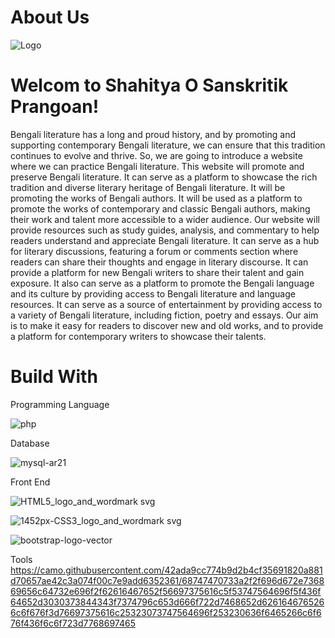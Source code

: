 # About Us
![Logo](https://github.com/jubery-jahan/Bengali-literary-website/assets/76787670/67ce5557-7080-4433-b350-40ba2ec200d3)
# Welcom to Shahitya O Sanskritik Prangoan!
 Bengali literature has a long and proud history, and by promoting and supporting contemporary Bengali literature, we can ensure that this tradition continues to evolve and thrive. So, we are going to introduce a website where we can practice Bengali literature.
This website will promote and preserve Bengali literature. It can serve as a platform to showcase the rich tradition and diverse literary heritage of Bengali literature. It will be promoting the works of Bengali authors. It will be used as a platform to promote the works of contemporary and classic Bengali authors, making their work and talent more accessible to a wider audience. Our website will provide resources such as study guides, analysis, and commentary to help readers understand and appreciate Bengali literature. It can serve as a hub for literary discussions, featuring a forum or comments section where readers can share their thoughts and engage in literary discourse. It can provide a platform for new Bengali writers to share their talent and gain exposure. It also can serve as a platform to promote the Bengali language and its culture by providing access to Bengali literature and language resources. It can serve as a source of entertainment by providing access to a variety of Bengali literature, including fiction, poetry and essays. Our aim is to make it easy for readers to discover new and old works, and to provide a platform for contemporary writers to showcase their talents.
# Build With
Programming Language

![php](https://github.com/jubery-jahan/Bengali-literary-website/assets/76787670/c3139d00-a6b5-4fcc-ab40-0090a6c55dd9)

Database

![mysql-ar21](https://github.com/jubery-jahan/Bengali-literary-website/assets/76787670/6865fe20-d999-44ba-855f-d1b1831d3f76)

Front End

![HTML5_logo_and_wordmark svg](https://github.com/jubery-jahan/Bengali-literary-website/assets/76787670/40d1b669-13b3-4b76-8f09-a99d38244ff1)

![1452px-CSS3_logo_and_wordmark svg](https://github.com/jubery-jahan/Bengali-literary-website/assets/76787670/ab04cfb5-2108-4822-a5db-c1dd9ebe7e80)

![bootstrap-logo-vector](https://github.com/jubery-jahan/Bengali-literary-website/assets/76787670/2bda34bc-53c1-436c-b8f0-915634832917)


Tools
https://camo.githubusercontent.com/42ada9cc774b9d2b4cf35691820a881d70657ae42c3a074f00c7e9add6352361/68747470733a2f2f696d672e736869656c64732e696f2f62616467652f56697375616c5f53747564696f5f436f64652d3030373844343f7374796c653d666f722d7468652d6261646765266c6f676f3d76697375616c25323073747564696f253230636f6465266c6f676f436f6c6f723d7768697465




